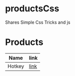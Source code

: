 # productsCss

Shares Simple Css Tricks and js

# Products

|Name|link|
|---|---|
|Hotkey| [link](/hotkey)|